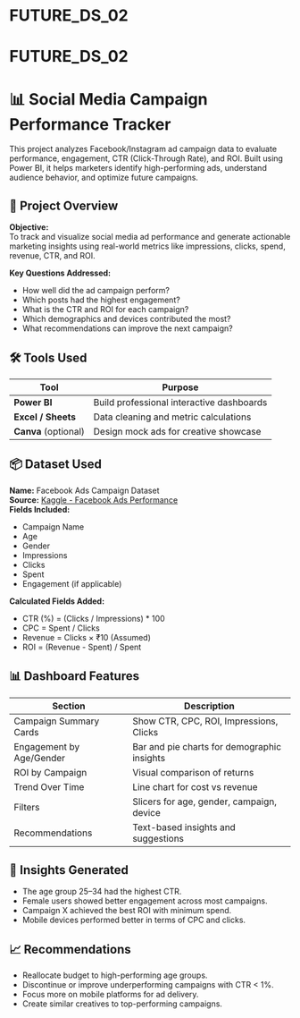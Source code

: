 # FUTURE_DS_02
# FUTURE_DS_02
# 📊 Social Media Campaign Performance Tracker

This project analyzes Facebook/Instagram ad campaign data to evaluate performance, engagement, CTR (Click-Through Rate), and ROI. Built using Power BI, it helps marketers identify high-performing ads, understand audience behavior, and optimize future campaigns.



## 📁 Project Overview

**Objective:**  
To track and visualize social media ad performance and generate actionable marketing insights using real-world metrics like impressions, clicks, spend, revenue, CTR, and ROI.

**Key Questions Addressed:**
- How well did the ad campaign perform?
- Which posts had the highest engagement?
- What is the CTR and ROI for each campaign?
- Which demographics and devices contributed the most?
- What recommendations can improve the next campaign?


## 🛠 Tools Used

| Tool              | Purpose                                 |
|-------------------|------------------------------------------|
| **Power BI**      | Build professional interactive dashboards |
| **Excel / Sheets**| Data cleaning and metric calculations     |
| **Canva** (optional) | Design mock ads for creative showcase |

## 📦 Dataset Used

**Name:** Facebook Ads Campaign Dataset  
**Source:** [Kaggle - Facebook Ads Performance](https://www.kaggle.com/datasets/sbhatti/facebook-ad-campaign)  
**Fields Included:**
- Campaign Name  
- Age  
- Gender  
- Impressions  
- Clicks  
- Spent  
- Engagement (if applicable)

**Calculated Fields Added:**
- CTR (%) = (Clicks / Impressions) * 100  
- CPC = Spent / Clicks  
- Revenue = Clicks × ₹10 (Assumed)  
- ROI = (Revenue - Spent) / Spent



## 📊 Dashboard Features

| Section                      | Description                                  |
|------------------------------|----------------------------------------------|
| Campaign Summary Cards       | Show CTR, CPC, ROI, Impressions, Clicks     |
| Engagement by Age/Gender     | Bar and pie charts for demographic insights |
| ROI by Campaign              | Visual comparison of returns                |
| Trend Over Time              | Line chart for cost vs revenue              |
| Filters                      | Slicers for age, gender, campaign, device   |
| Recommendations              | Text-based insights and suggestions         |



## 📌 Insights Generated

- The age group 25–34 had the highest CTR.
- Female users showed better engagement across most campaigns.
- Campaign X achieved the best ROI with minimum spend.
- Mobile devices performed better in terms of CPC and clicks.


## 📈 Recommendations

- Reallocate budget to high-performing age groups.
- Discontinue or improve underperforming campaigns with CTR < 1%.
- Focus more on mobile platforms for ad delivery.
- Create similar creatives to top-performing campaigns.

